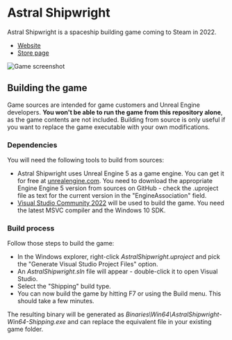 # Astral Shipwright

Astral Shipwright is a spaceship building game coming to Steam in 2022.

 - [Website](http:/astralshipwright.com)
 - [Store page](https://store.steampowered.com/app/1728180/Astral_Shipwright)

![Game screenshot](https://astralshipwright.com/gallery_data/2.jpg)

## Building the game

Game sources are intended for game customers and Unreal Engine developers. **You won't be able to run the game from this repository alone**, as the game contents are not included. Building from source is only useful if you want to replace the game executable with your own modifications.

### Dependencies
You will need the following tools to build from sources:

* Astral Shipwright uses Unreal Engine 5 as a game engine. You can get it for free at [unrealengine.com](http://unrealengine.com). You need to download the appropriate Engine Engine 5 version from sources on GitHub - check the .uproject file as text for the current version in the "EngineAssociation" field.
* [Visual Studio Community 2022](https://www.visualstudio.com/downloads) will be used to build the game. You need the latest MSVC compiler and the Windows 10 SDK.

### Build process
Follow those steps to build the game:

* In the Windows explorer, right-click *AstralShipwright.uproject* and pick the "Generate Visual Studio Project Files" option.
* An *AstralShipwright.sln* file will appear - double-click it to open Visual Studio.
* Select the "Shipping" build type.
* You can now build the game by hitting F7 or using the Build menu. This should take a few minutes.

The resulting binary will be generated as *Binaries\Win64\AstralShipwright-Win64-Shipping.exe* and can replace the equivalent file in your existing game folder.
